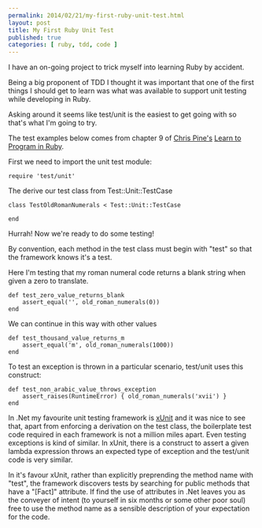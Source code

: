 ```yaml
---
permalink: 2014/02/21/my-first-ruby-unit-test.html
layout: post
title: My First Ruby Unit Test
published: true
categories: [ ruby, tdd, code ]
---
```


I have an on-going project to trick myself into learning Ruby by accident.

Being a big proponent of TDD I thought it was important that one of the first 
things I should get to learn was what was available to support unit testing 
while developing in Ruby. 

Asking around it seems like test/unit is the easiest to get going with so 
that's what I'm going to try. 

The test examples below comes from chapter 9 of [Chris Pine's](https://pine.fm/) 
[Learn to Program in Ruby](http://www.pragprog.com/titles/ltp2/learn-to-program-2nd-edition).

First we need to import the unit test module:

	require 'test/unit'
	

The derive our test class from Test::Unit::TestCase

	class TestOldRomanNumerals < Test::Unit::TestCase
	
	end
	

Hurrah! Now we're ready to do some testing! 

By convention, each method in the test class must begin with "test" so that 
the framework knows it's a test.

Here I'm testing that my roman numeral code returns a blank string when given a
zero to translate.

	def test_zero_value_returns_blank
		assert_equal('', old_roman_numerals(0))
	end
	
We can continue in this way with other values

	def test_thousand_value_returns_m
		assert_equal('m', old_roman_numerals(1000))
	end
	
To test an exception is thrown in a particular scenario, test/unit uses this 
construct:

	def test_non_arabic_value_throws_exception
		assert_raises(RuntimeError) { old_roman_numerals('xvii') }
	end
	
	
In .Net my favourite unit testing framework is [xUnit](http://xunit.codeplex.com) and
it was nice to see that, apart from enforcing a derivation on the test class, 
the boilerplate test code required in each framework is not a million miles 
apart. Even testing exceptions is kind of similar. In xUnit, there is a 
construct to assert a given lambda expression throws an expected type of 
exception and the test/unit code is very similar.

In it's favour xUnit, rather than explicitly preprending the method name with "test", 
the framework discovers tests by searching for public methods that have a 
"[Fact]" attribute. If find the use of attributes in .Net leaves you as the 
conveyer of intent (to yourself in six months or some other poor soul) free 
to use the method name as a sensible description of your expectation for the code.

